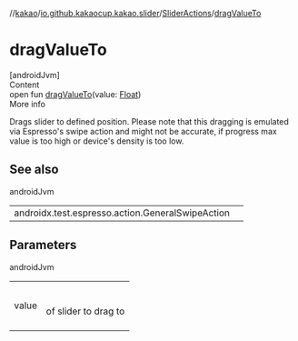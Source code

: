 //[kakao](../../../index.md)/[io.github.kakaocup.kakao.slider](../index.md)/[SliderActions](index.md)/[dragValueTo](drag-value-to.md)



# dragValueTo  
[androidJvm]  
Content  
open fun [dragValueTo](drag-value-to.md)(value: [Float](https://kotlinlang.org/api/latest/jvm/stdlib/kotlin/-float/index.html))  
More info  


Drags slider to defined position. Please note that this dragging is emulated via Espresso's swipe action and might not be accurate, if progress max value is too high or device's density is too low.



## See also  
  
androidJvm  
  
| | |
|---|---|
| <a name="io.github.kakaocup.kakao.slider/SliderActions/dragValueTo/#kotlin.Float/PointingToDeclaration/"></a>androidx.test.espresso.action.GeneralSwipeAction| <a name="io.github.kakaocup.kakao.slider/SliderActions/dragValueTo/#kotlin.Float/PointingToDeclaration/"></a>|
  


## Parameters  
  
androidJvm  
  
| | |
|---|---|
| <a name="io.github.kakaocup.kakao.slider/SliderActions/dragValueTo/#kotlin.Float/PointingToDeclaration/"></a>value| <a name="io.github.kakaocup.kakao.slider/SliderActions/dragValueTo/#kotlin.Float/PointingToDeclaration/"></a><br><br>of slider to drag to<br><br>|
  
  



